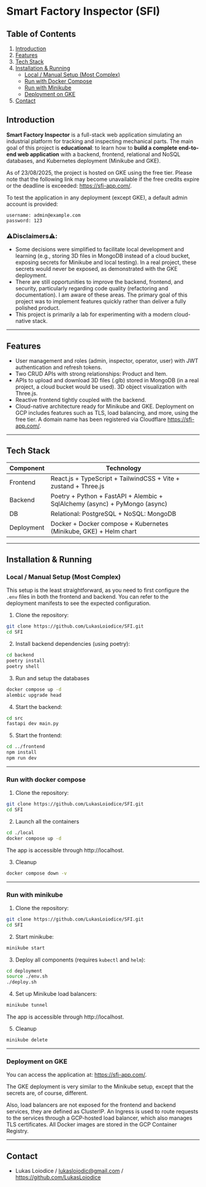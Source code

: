 # Smart Factory Inspector (SFI)

## Table of Contents

1. [Introduction](#introduction)
2. [Features](#features)
3. [Tech Stack](#tech-stack)
4. [Installation & Running](#installation--running)
   - [Local / Manual Setup (Most Complex)](#local--manual-setup-most-complex)
   - [Run with Docker Compose](#run-with-docker-compose)
   - [Run with Minikube](#run-with-minikube)
   - [Deployment on GKE](#deployment-on-gke)
5. [Contact](#contact)


## Introduction

**Smart Factory Inspector** is a full-stack web application simulating an industrial platform for tracking and inspecting mechanical parts.
The main goal of this project is **educational**: to learn how to **build a complete end-to-end web application** with a backend, frontend, relational and NoSQL databases, and Kubernetes deployment (Minikube and GKE).

As of 23/08/2025, the project is hosted on GKE using the free tier. Please note that the following link may become unavailable if the free credits expire or the deadline is exceeded: https://sfi-app.com/.

To test the application in any deployment (except GKE), a default admin account is provided:
```
username: admin@example.com
password: 123
```

### ⚠️Disclaimers⚠️:
* Some decisions were simplified to facilitate local development and learning (e.g., storing 3D files in MongoDB instead of a cloud bucket, exposing secrets for Minikube and local testing). In a real project, these secrets would never be exposed, as demonstrated with the GKE deployment.
* There are still opportunities to improve the backend, frontend, and security, particularly regarding code quality (refactoring and documentation). I am aware of these areas. The primary goal of this project was to implement features quickly rather than deliver a fully polished product.
* This project is primarily a lab for experimenting with a modern cloud-native stack.
---

## Features
* User management and roles (admin, inspector, operator, user) with JWT authentication and refresh tokens.
* Two CRUD APIs with strong relationships: Product and Item.
* APIs to upload and download 3D files (.glb) stored in MongoDB (in a real project, a cloud bucket would be used). 3D object visualization with Three.js.
* Reactive frontend tightly coupled with the backend.
* Cloud-native architecture ready for Minikube and GKE. Deployment on GCP includes features such as TLS, load balancing, and more, using the free tier. A domain name has been registered via Cloudflare https://sfi-app.com/.
---

## Tech Stack

| Component     | Technology                                                         |
| ------------- | ------------------------------------------------------------------ |
| Frontend      | React.js + TypeScript + TailwindCSS + Vite + zustand + Three.js |
| Backend       | Poetry + Python + FastAPI + Alembic + SqlAlchemy (async) + PyMongo (async) |
| DB | Relational: PostgreSQL + NoSQL: MongoDB |
| Deployment    | Docker + Docker compose + Kubernetes (Minikube, GKE) + Helm chart |

---

## Installation & Running

### Local / Manual Setup (Most Complex)

This setup is the least straightforward, as you need to first configure the `.env` files in both the frontend and backend. You can refer to the deployment manifests to see the expected configuration.

1. Clone the repository:

```bash
git clone https://github.com/LukasLoiodice/SFI.git
cd SFI
```

2. Install backend dependencies (using poetry):

```bash
cd backend
poetry install
poetry shell
```

3. Run and setup the databases

```bash
docker compose up -d
alembic upgrade head
```

4. Start the backend:

```bash
cd src
fastapi dev main.py
```

5. Start the frontend:

```bash
cd ../frontend
npm install
npm run dev
```
---

### Run with docker compose

1. Clone the repository:

```bash
git clone https://github.com/LukasLoiodice/SFI.git
cd SFI
```

2. Launch all the containers

```bash
cd ./local
docker compose up -d
```

The app is accessible through http://localhost.

3. Cleanup
```bash
docker compose down -v
```

---

### Run with minikube

1. Clone the repository:

```bash
git clone https://github.com/LukasLoiodice/SFI.git
cd SFI
```

2. Start minikube:
```bash
minikube start
```

3. Deploy all components (requires `kubectl` and `helm`):
```bash
cd deployment
source ./env.sh
./deploy.sh
```

4. Set up Minikube load balancers:
```bash
minikube tunnel
```

The app is accessible through http://localhost.

5. Cleanup
```bash
minikube delete
```

---

### Deployment on GKE

You can access the application at: https://sfi-app.com/.

The GKE deployment is very similar to the Minikube setup, except that the secrets are, of course, different.

Also, load balancers are not exposed for the frontend and backend services, they are defined as ClusterIP. An Ingress is used to route requests to the services through a GCP-hosted load balancer, which also manages TLS certificates. All Docker images are stored in the GCP Container Registry.

---

## Contact

* Lukas Loiodice / lukasloiodic@gmail.com / https://github.com/LukasLoiodice